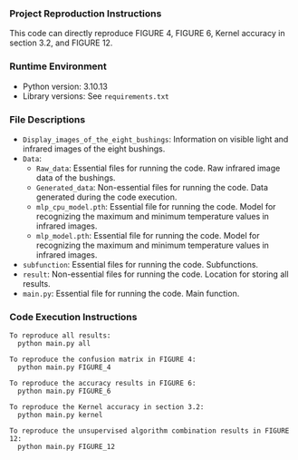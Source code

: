 ### Project Reproduction Instructions

This code can directly reproduce FIGURE 4, FIGURE 6, Kernel accuracy in section 3.2, and FIGURE 12.

### Runtime Environment
- Python version: 3.10.13
- Library versions: See `requirements.txt`

### File Descriptions
- `Display_images_of_the_eight_bushings`: Information on visible light and infrared images of the eight bushings.
- `Data`:
  - `Raw_data`: Essential files for running the code. Raw infrared image data of the bushings.
  - `Generated_data`: Non-essential files for running the code. Data generated during the code execution.
  - `mlp_cpu_model.pth`: Essential file for running the code. Model for recognizing the maximum and minimum temperature values in infrared images.
  - `mlp_model.pth`: Essential file for running the code. Model for recognizing the maximum and minimum temperature values in infrared images.
- `subfunction`: Essential files for running the code. Subfunctions.
- `result`: Non-essential files for running the code. Location for storing all results.
- `main.py`: Essential file for running the code. Main function.

### Code Execution Instructions
```
To reproduce all results:
  python main.py all

To reproduce the confusion matrix in FIGURE 4:
  python main.py FIGURE_4

To reproduce the accuracy results in FIGURE 6:
  python main.py FIGURE_6

To reproduce the Kernel accuracy in section 3.2:
  python main.py kernel

To reproduce the unsupervised algorithm combination results in FIGURE 12:
  python main.py FIGURE_12
```
